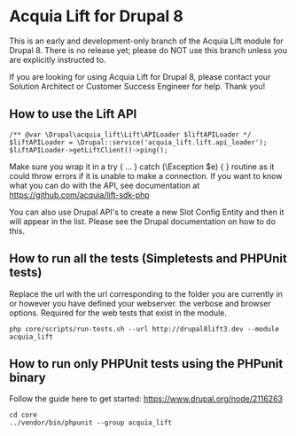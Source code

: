 # Acquia Lift for Drupal 8

This is an early and development-only branch of the Acquia Lift module for Drupal 8. There is no release yet; please do NOT use this branch unless you are explicitly instructed to.

If you are looking for using Acquia Lift for Drupal 8, please contact your Solution Architect or Customer Success Engineer for help. Thank you!

## How to use the Lift API

```
/** @var \Drupal\acquia_lift\Lift\APILoader $liftAPILoader */
$liftAPILoader = \Drupal::service('acquia_lift.lift.api_loader');
$liftAPILoader->getLiftClient()->ping();
```

Make sure you wrap it in a try { ... } catch (\Exception $e) { } routine as it
could throw errors if it is unable to make a connection. If you want to know
what you can do with the API, see documentation at https://github.com/acquia/lift-sdk-php

You can also use Drupal API's to create a new Slot Config Entity and then it
will appear in the list. Please see the Drupal documentation on how to do this.

## How to run all the tests (Simpletests and PHPUnit tests)

Replace the url with the url corresponding to the folder you are currently in or
however you have defined your webserver. the verbose and browser options.
Required for the web tests that exist in the module.

```
php core/scripts/run-tests.sh --url http://drupal8lift3.dev --module acquia_lift
```

## How to run only PHPUnit tests using the PHPunit binary

Follow the guide here to get started: https://www.drupal.org/node/2116263

```
cd core
../vendor/bin/phpunit --group acquia_lift
```
